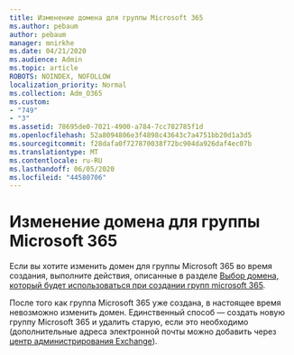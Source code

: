 ```yaml
---
title: Изменение домена для группы Microsoft 365
ms.author: pebaum
author: pebaum
manager: mnirkhe
ms.date: 04/21/2020
ms.audience: Admin
ms.topic: article
ROBOTS: NOINDEX, NOFOLLOW
localization_priority: Normal
ms.collection: Adm_O365
ms.custom:
- "749"
- "3"
ms.assetid: 78695de0-7021-4900-a784-7cc782785f1d
ms.openlocfilehash: 52a8094806e3f4898c43643c7a4751bb20d1a3d5
ms.sourcegitcommit: f28dafa0f727870038f72bc904da926daf4ec07b
ms.translationtype: MT
ms.contentlocale: ru-RU
ms.lasthandoff: 06/05/2020
ms.locfileid: "44580706"
---
```

# <a name="change-the-domain-for-microsoft-365-group"></a>Изменение домена для группы Microsoft 365

Если вы хотите изменить домен для группы Microsoft 365 во время создания, выполните действия, описанные в разделе [Выбор домена, который будет использоваться при создании групп microsoft 365](https://docs.microsoft.com/microsoft-365/admin/create-groups/choose-domain-to-create-groups).
  
После того как группа Microsoft 365 уже создана, в настоящее время невозможно изменить домен. Единственный способ — создать новую группу Microsoft 365 и удалить старую, если это необходимо (дополнительные адреса электронной почты можно добавить через [центр администрирования Exchange](https://outlook.office365.com/ecp.aspx)).